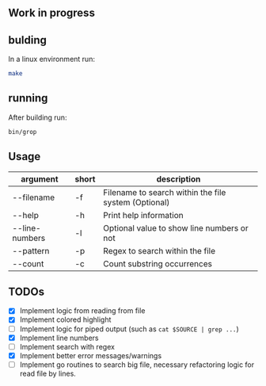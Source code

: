 ## Work in progress

## bulding

In a linux environment run:

```sh
make
```
## running

After building run:

```sh
bin/grop
```

## Usage

| argument       | short | description                                          |
| -------------- | ----- | ---------------------------------------------------- |
| --filename     | -f    | Filename to search within the file system (Optional) |
| --help         | -h    | Print help information                               |
| --line-numbers | -l    | Optional value to show line numbers or not           |
| --pattern      | -p    | Regex to search within the file                      |
| --count        | -c    | Count substring occurrences                          |


## TODOs

- [x] Implement logic from reading from file
- [x] Implement colored highlight
- [ ] Implement logic for piped output (such as `cat $SOURCE | grep ...`)
- [x] Implement line numbers
- [ ] Implement search with regex
- [x] Implement better error messages/warnings
- [ ] Implement go routines to search big file, necessary refactoring logic for read file by lines.

